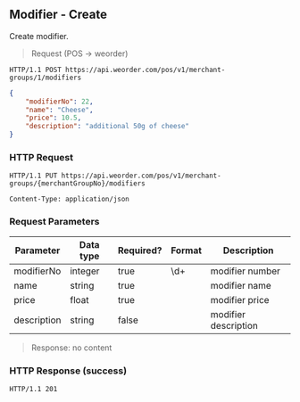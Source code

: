 ## Modifier - Create

Create modifier.

> Request (POS -> weorder)

```
HTTP/1.1 POST https://api.weorder.com/pos/v1/merchant-groups/1/modifiers
```

```json
{
    "modifierNo": 22,
    "name": "Cheese",
    "price": 10.5,
    "description": "additional 50g of cheese"
}
```

### HTTP Request

`HTTP/1.1 PUT https://api.weorder.com/pos/v1/merchant-groups/{merchantGroupNo}/modifiers`

`Content-Type: application/json`

### Request Parameters

Parameter | Data type | Required? | Format | Description
--------- | --------- | --------- | ------ | -----------
modifierNo | integer | true | \d+ | modifier number
name | string | true | | modifier name
price | float | true | | modifier price
description | string | false | | modifier description

> Response: no content

### HTTP Response (success)

`HTTP/1.1 201`
